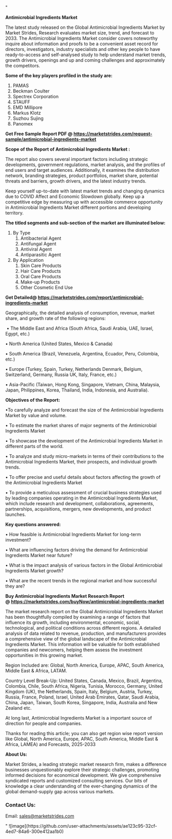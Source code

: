 "<p><strong>Antimicrobial Ingredients Market</strong></p>
<p>The latest study released on the Global Antimicrobial Ingredients Market by Market Strides, Research evaluates market size, trend, and forecast to 2033. The Antimicrobial Ingredients Market consider covers noteworthy inquire about information and proofs to be a convenient asset record for directors, investigators, industry specialists and other key people to have ready-to-access and self-analysed study to help understand market trends, growth drivers, openings and up and coming challenges and approximately the competitors.</p>
<p><strong> Some of the key players profiled in the study are: </strong></p>
<p><ol><li>PAMAS</li><li>Beckman Coulter</li><li>Spectrex Corporation</li><li>STAUFF</li><li>EMD Millipore</li><li>Markus Klotz</li><li>Suzhou Sujing</li><li>Panomex</li></ol></p>
<p><strong>Get Free Sample Report PDF @ <a href=https://marketstrides.com/request-sample/antimicrobial-ingredients-market>https://marketstrides.com/request-sample/antimicrobial-ingredients-market</a></strong></p>
<p><strong> Scope of the Report of Antimicrobial Ingredients Market : </strong></p>
<p>The report also covers several important factors including strategic developments, government regulations, market analysis, and the profiles of end users and target audiences. Additionally, it examines the distribution network, branding strategies, product portfolios, market share, potential threats and barriers, growth drivers, and the latest industry trends.</p>
<p>Keep yourself up-to-date with latest market trends and changing dynamics due to COVID Affect and Economic Slowdown globally. Keep up a competitive edge by measuring up with accessible commerce opportunity in Antimicrobial Ingredients Market different portions and developing territory.</p>
<p><strong> The titled segments and sub-section of the market are illuminated below: </strong></p>
<p><ol><li>By Type<ol><li>Antibacterial Agent</li><li>Antifungal Agent</li><li>Antiviral Agent</li><li>Antiparasitic Agent</li></ol></li><li>By Application<ol><li>Skin Care Products</li><li>Hair Care Products</li><li>Oral Care Products</li><li>Make-up Products</li><li>Other Cosmetic End Use</li></ol></li></ol></p>
<p><strong>Get Detailed@ <a href=https://marketstrides.com/report/antimicrobial-ingredients-market>https://marketstrides.com/report/antimicrobial-ingredients-market</a></strong></p>
<p>Geographically, the detailed analysis of consumption, revenue, market share, and growth rate of the following regions:</p>
<p>&nbsp;&bull; The Middle East and Africa (South Africa, Saudi Arabia, UAE, Israel, Egypt, etc.)</p>
<p>&bull; North America (United States, Mexico &amp; Canada)</p>
<p>&bull; South America (Brazil, Venezuela, Argentina, Ecuador, Peru, Colombia, etc.)</p>
<p>&bull; Europe (Turkey, Spain, Turkey, Netherlands Denmark, Belgium, Switzerland, Germany, Russia UK, Italy, France, etc.)</p>
<p>&bull; Asia-Pacific (Taiwan, Hong Kong, Singapore, Vietnam, China, Malaysia, Japan, Philippines, Korea, Thailand, India, Indonesia, and Australia).</p>
<p><strong>Objectives of the Report: </strong></p>
<p>&bull;To carefully analyze and forecast the size of the Antimicrobial Ingredients Market by value and volume.</p>
<p>&bull; To estimate the market shares of major segments of the Antimicrobial Ingredients Market</p>
<p>&bull; To showcase the development of the Antimicrobial Ingredients Market in different parts of the world.</p>
<p>&bull; To analyze and study micro-markets in terms of their contributions to the Antimicrobial Ingredients Market, their prospects, and individual growth trends.</p>
<p>&bull; To offer precise and useful details about factors affecting the growth of the Antimicrobial Ingredients Market</p>
<p>&bull; To provide a meticulous assessment of crucial business strategies used by leading companies operating in the Antimicrobial Ingredients Market, which include research and development, collaborations, agreements, partnerships, acquisitions, mergers, new developments, and product launches.</p>
<p><strong>Key questions answered: </strong></p>
<p>&bull; How feasible is Antimicrobial Ingredients Market for long-term investment?</p>
<p>&bull; What are influencing factors driving the demand for Antimicrobial Ingredients Market near future?</p>
<p>&bull; What is the impact analysis of various factors in the Global Antimicrobial Ingredients Market growth?</p>
<p>&bull; What are the recent trends in the regional market and how successful they are?</p>
<p><strong>Buy Antimicrobial Ingredients Market Research Report @&nbsp;<a href=https://marketstrides.com/buyNow/antimicrobial-ingredients-market>https://marketstrides.com/buyNow/antimicrobial-ingredients-market</a></strong></p>
<p>The market research report on the Global Antimicrobial Ingredients Market has been thoughtfully compiled by examining a range of factors that influence its growth, including environmental, economic, social, technological, and political conditions across different regions. A detailed analysis of data related to revenue, production, and manufacturers provides a comprehensive view of the global landscape of the Antimicrobial Ingredients Market. This information will be valuable for both established companies and newcomers, helping them assess the investment opportunities in this growing market.</p>
<p>Region Included are: Global, North America, Europe, APAC, South America, Middle East &amp; Africa, LATAM.</p>
<p>Country Level Break-Up: United States, Canada, Mexico, Brazil, Argentina, Colombia, Chile, South Africa, Nigeria, Tunisia, Morocco, Germany, United Kingdom (UK), the Netherlands, Spain, Italy, Belgium, Austria, Turkey, Russia, France, Poland, Israel, United Arab Emirates, Qatar, Saudi Arabia, China, Japan, Taiwan, South Korea, Singapore, India, Australia and New Zealand etc.</p>
<p>At long last, Antimicrobial Ingredients Market is a important source of direction for people and companies.</p>
<p>Thanks for reading this article; you can also get region wise report version like Global, North America, Europe, APAC, South America, Middle East &amp; Africa, LAMEA) and Forecasts, 2025-2033</p>
<p><strong>About Us: </strong></p>
<p>Market Strides, a leading strategic market research firm, makes a difference businesses unquestionably explore their strategic challenges, promoting informed decisions for economical development. We give comprehensive syndicated reports and customized consulting services. Our bits of knowledge a clear understanding of the ever-changing dynamics of the global demand-supply gap across various markets.</p>
<h3>Contact Us:</h3>
<p>Email: <a href=mailto:sales@marketstrides.com>sales@marketstrides.com</a></p>"
![image](https://github.com/user-attachments/assets/ae123c95-32cf-4ed7-84a6-300e412aa1b0)
